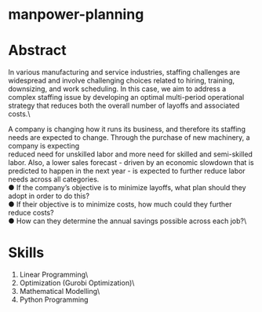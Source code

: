 # manpower-planning

# Abstract
In various manufacturing and service industries, staffing challenges are widespread and involve challenging choices related to hiring, training, downsizing, and work scheduling. In this case, we aim to address a complex staffing issue by developing an optimal multi-period operational strategy that reduces both the overall number of layoffs and associated costs.\

A company is changing how it runs its business, and therefore its staffing needs are expected to change. Through the purchase of new machinery, a company is expecting\
reduced need for unskilled labor and more need for skilled and semi-skilled labor. Also, a lower sales forecast ⁠- driven by an economic slowdown that is predicted to happen in the next year ⁠- is expected to further reduce labor needs across all categories.\
● If the company’s objective is to minimize layoffs, what plan should they adopt in order to do this?\
● If their objective is to minimize costs, how much could they further reduce costs?\
● How can they determine the annual savings possible across each job?\

# Skills
1. Linear Programming\
2. Optimization (Gurobi Optimization)\
3. Mathematical Modelling\
4. Python Programming
